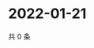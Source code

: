 # 2022-01-21

共 0 条

<!-- BEGIN WEIBO -->
<!-- 最后更新时间 Fri Jan 21 2022 21:14:47 GMT+0800 (China Standard Time) -->

<!-- END WEIBO -->
